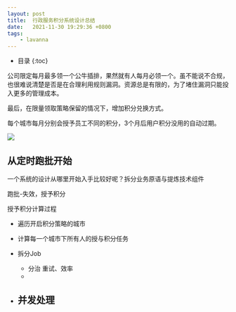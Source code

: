 ```yaml
---
layout: post
title:  行政服务积分系统设计总结
date:   2021-11-30 19:29:36 +0800
tags:
    - lavanna
---
```

* 目录
{:toc}

公司限定每月最多领一个公牛插排，果然就有人每月必领一个。虽不能说不合规，也很难说清楚是否是在合理利用规则漏洞。资源总是有限的，为了堵住漏洞只能投入更多的管理成本。

最后，在限量领取策略保留的情况下，增加积分兑换方式。

每个城市每月分别会授予员工不同的积分，3个月后用户积分没用的自动过期。 


![](/assets/lavanna-iter211203.arch-4.drawio.png)

## 从定时跑批开始

一个系统的设计从哪里开始入手比较好呢？拆分业务原语与提炼技术组件


跑批-失效，授予积分

授予积分计算过程

- 遍历开启积分策略的城市

- 计算每一个城市下所有人的授与积分任务

- 拆分Job

  - 分治
    重试、效率
  -
  
- 并发处理
  - 
